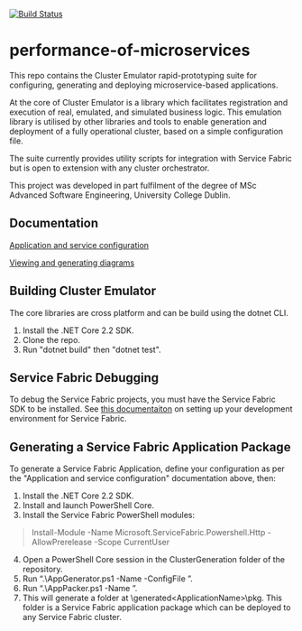 [![Build Status](https://dev.azure.com/keithcully/performance_of_microservices/_apis/build/status/K-Cully.performance-of-microservices?branchName=master)](https://dev.azure.com/keithcully/performance_of_microservices/_build/latest?definitionId=5&branchName=master)

# performance-of-microservices
This repo contains the Cluster Emulator rapid-prototyping suite for configuring, generating and deploying microservice-based applications.

At the core of Cluster Emulator is a library which facilitates registration and execution of real, emulated, and simulated business logic. This emulation library is utilised by other libraries and tools to enable generation and deployment of a fully operational cluster, based on a simple configuration file.

The suite currently provides utility scripts for integration with Service Fabric but is open to extension with any cluster orchestrator.

This project was developed in part fulfilment of the degree of MSc Advanced Software Engineering, University College Dublin.

## Documentation
[Application and service configuration](./ClusterEmulator/ClusterEmulator.Emulation/ApplicationAndServices.md)

[Viewing and generating diagrams](./plantuml_diagrams/SystemDiagrams.md)

## Building Cluster Emulator
The core libraries are cross platform and can be build using the dotnet CLI.
1. Install the .NET Core 2.2 SDK.
2. Clone the repo.
3. Run "dotnet build" then "dotnet test".

## Service Fabric Debugging
To debug the Service Fabric projects, you must have the Service Fabric SDK to be installed.
See [this documentaiton](https://github.com/uglide/azure-content/blob/master/articles/service-fabric/service-fabric-get-started-with-a-local-cluster.md) on setting up your development environment for Service Fabric.

## Generating a Service Fabric Application Package
To generate a Service Fabric Application, define your configuration as per the "Application and service configuration" documentation above, then:
1. Install the .NET Core 2.2 SDK. 
2. Install and launch PowerShell Core. 
3. Install the Service Fabric PowerShell modules:
> Install-Module -Name Microsoft.ServiceFabric.Powershell.Http -AllowPrerelease -Scope CurrentUser
4. Open a PowerShell Core session in the ClusterGeneration folder of the repository. 
5. Run “.\AppGenerator.ps1 -Name <ApplicationName> -ConfigFile <AbsolutePathToConfigFile>”.
6. Run “.\AppPacker.ps1 -Name <ApplicationName>”.
7. This will generate a folder at <repositoryRoot>\generated\<ApplicationName>\pkg. This folder is a Service Fabric application package which can be deployed to any Service Fabric cluster.
